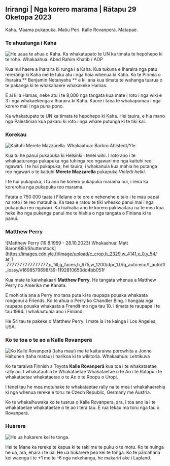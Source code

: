 ## Irirangi \| Nga korero marama \| Rātapu 29 Oketopa 2023

Kaha. Maama pukapuka. Matiu Peri. Kalle Rovanperä. Matapae.

### Te ahuatanga i Kaha

![He uaua te ahua o Kaha. Ka whakatupato te UN ka timata te hepohepo ki te rohe. Whakaahua: Abed Rahim Khatib / AOP](https://images.cdn.yle.fi/image/upload/c_crop,h_3780,w_6720,x_0,y_700/ar_1.7777777777777777,c_fill,g_faces,h_610/w_pr_205/w_pr_1./q_auto:eco/f_auto/fl_lossy/v1698587757/39-1192921653e641fc4a70)

Kua nui haere a Iharaira ki runga i a Kaha. Kua tukuna e Iharaira nga patu rererangi ki Kaha me te tuku atu i nga hoia whenua ki Kaha. Ko te Pirimia o Iharaira ** Benjamin Netanyahu ** e kii ana kua timata te wahanga tuarua o te pakanga ki te whakahaere whakakeke Hamas.

E ai ki a Hamas, neke atu i te 8,000 nga tangata kua mate i roto i nga wiki e 3 i nga whakaekenga a Iharaira ki Kaha. Kaore i taea te whakapumau i nga korero mai i nga puna pono.

Ka whakatupato te UN ka timata te hepohepo ki Kaha. Hei tauira, e hia mano nga Palestinian kua pakaru ki roto i nga whare putunga ki te tiki kai.

### Korekau

![Kaituhi Merete Mazzarella. Whakaahua: Barbro Ahlstedt/Yle](https://images.cdn.yle.fi/image/upload/c_crop,h_3159,w_5616,x_0,y_0/ar_1.7777777777777777,c_fill,g_faces,h_675/w_pr_121.q_auto:eco/f_auto/fl_lossy/v1620995152/39-806292609e6be113e02)

Kua tu he panui pukapuka ki Helsinki i tenei wiki. I roto ano i te whakaaturanga pukapuka nga tuhinga reo ngawari me nga kaituhi reo ngawari. I te hui pukapuka, hei tauira, i whakanuia kua mahia he putanga reo ngawari o te kaituhi **Merete Mazzarella** pukapuka *Violetti hetki*.

I te hui pukapuka, i tu ano he korero pukapuka marama nui, i reira ka korerohia nga pukapuka reo marama.

Fatata e 750 000 taata i Filelane o te ore e nehenehe e taio i te mau papai na roto i te reo matauhia. Ka taea e ratou te tiki wheako panui mai i nga pukapuka reo ngawari. Ka hiahiatia ano te korero pakiwaitara na te mea kua heke iho nga pukenga panui me te hiahia o nga tangata o Finiana ki te panui.

### Matthew Perry

![Matthew Perry (19.8.1969 - 28.10.2023) Whakaahua: Matt Baron/BEI/Shutterstock](https://images.cdn.yle.fi/image/upload/c_crop,h_2329,w_4141,x_0,y_54/ ar_1 .7777777777777777,c_fill,g_faces,h_675,w_1200/dpr_1.0/q_auto:eco/f_auto/fl_lossy/v1698579698/39-1192810653dd4bb051f

Kua mate te kaiwhakaari **Matthew Perry**. He tangata whenua a Matthew Perry no Amerika me Kanata.

E mohiotia ana a Perry mo tana puta ki te raupapa pouaka whakaata rongonui a Friends. Ko te ahua o Perry ko Chandler Bing. I hangaia nga raupapa pouaka whakaata a Frendit mo nga tau 10. I timata te raupapa i te tau 1994. I whakaatuhia ano i Finland.

He 54 tau te pakeke o Matthew Perry. I mate ia i te kainga i Los Angeles, USA.

### Ko te toa o te ao a Kalle Rovanperä

![Ko Kalle Rovanperä (taha maui) me te kaitaraiwa porowhita a Jonne Haltunen (taha matau) i harikoa ki te wikitoria. Whakaahua: Lehtikuva](https://images.cdn.yle.fi/image/upload/c_crop,h_2406,w_4278,x_0,y_445/ar_1.777777777777777,c_fill,g_faces,h_675,w_1200/dqpr_au.0/dq/f_auto/fl_lossy/v1698587806/39-1192922653e645d852bc)

Ko te taraiwa Finnish a Toyota **Kalle Rovanperä** kua toa i te whakataetae rally ao. I whakatauhia te Whakataetae Whakataetae o te Ao i te Ratapu i te whakataetae whakataetae o te Ao o te Roopu o Uropi.

I tenei tau he mea motuhake te whakataetae rally na te mea i whakahaerehia ki nga whenua rereke e toru: te Czech Republic, Germany me Austria.

Ko te whakaihuwaka ko te tuarua o Kalle Rovanpera, ara, i toa ano ia i te whakataetae whakataetae o te ao i tera tau. E rua tekau ma toru nga tau o Rovanperä.

### Huarere

![He ua hukarere kei te tonga.](https://images.cdn.yle.fi/image/upload/c_crop,h_1080,w_1919,x_0,y_0/ar_1.7777777777777777,c_fill,g_faces,h_6205,w_1/dpr_1.0/q_auto:eco/f_auto/fl_lossy/v1698594490/39-1192967653e7ea05e07b)

Hei te Mane ka rereke te kapua ki te raki me te puku o te motu. Ko te nuinga he ua, ara, ehara i te ua. He ua hukarere pea kei te tonga. Ko te pāmahana kei waenga i te +1 me te -6 nga nekehanga, he makariri ake i Lapland.